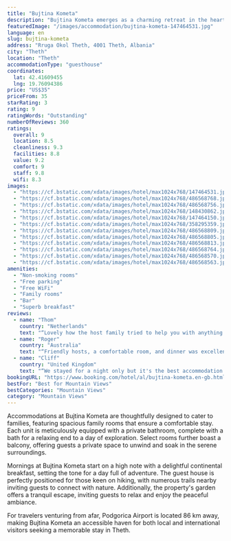 ```yaml
---
title: "Bujtina Kometa"
description: "Bujtina Kometa emerges as a charming retreat in the heart of Theth, situated just 3."
featuredImage: "/images/accommodation/bujtina-kometa-147464531.jpg"
language: en
slug: bujtina-kometa
address: "Rruga Okol Theth, 4001 Theth, Albania"
city: "Theth"
location: "Theth"
accommodationType: "guesthouse"
coordinates:
  lat: 42.41609455
  lng: 19.76094386
price: "US$35"
priceFrom: 35
starRating: 3
rating: 9
ratingWords: "Outstanding"
numberOfReviews: 360
ratings:
  overall: 9
  location: 8.5
  cleanliness: 9.3
  facilities: 8.8
  value: 9.2
  comfort: 9
  staff: 9.8
  wifi: 8.3
images:
  - "https://cf.bstatic.com/xdata/images/hotel/max1024x768/147464531.jpg?k=dc3e82b0d8c0c03b497084beb633d853964368fe1283ce90ff08a1a7d92f37c3&o=&hp=1"
  - "https://cf.bstatic.com/xdata/images/hotel/max1024x768/486568768.jpg?k=a3946e42912e8348ca11f24aa176e3676e74af851f3633373dbf3f7e3e8ae5ac&o=&hp=1"
  - "https://cf.bstatic.com/xdata/images/hotel/max1024x768/486568756.jpg?k=674096a9779b91d4072c3edaa28a77c1c6025ca2dc76b06a00af661843e396a2&o=&hp=1"
  - "https://cf.bstatic.com/xdata/images/hotel/max1024x768/148430862.jpg?k=05c19f12165de46aebd3648de51a1f8ff2efa10dbd2d5f8851904109aaff7736&o=&hp=1"
  - "https://cf.bstatic.com/xdata/images/hotel/max1024x768/147464150.jpg?k=c089715d447d0396fccbec96fb59ec7aeafa042bea204087c4c0f94fb2ddba55&o=&hp=1"
  - "https://cf.bstatic.com/xdata/images/hotel/max1024x768/358295359.jpg?k=6449ca5568393ab0c57d9b97ef7a5d74ca8e70e7dc7b95fe64d442572eb8dbbd&o=&hp=1"
  - "https://cf.bstatic.com/xdata/images/hotel/max1024x768/486568809.jpg?k=a695d7ef45781203f0944c5396c168ef8401d43dbc2f550ef2b08db6b9144b12&o=&hp=1"
  - "https://cf.bstatic.com/xdata/images/hotel/max1024x768/486568805.jpg?k=59ede1c827314ca6f0c9114b9a964e2e39e37ce3fe868a6836ae428516c11b10&o=&hp=1"
  - "https://cf.bstatic.com/xdata/images/hotel/max1024x768/486568813.jpg?k=a566ab9573fc4ba6d02efdc8c0b64f431c55e4b0184d8e64a50334ed5fc786e6&o=&hp=1"
  - "https://cf.bstatic.com/xdata/images/hotel/max1024x768/486568764.jpg?k=3869d5e8a8d9c61a8f72195eaeebb463df4f44b528145ca711b64cc487a730fb&o=&hp=1"
  - "https://cf.bstatic.com/xdata/images/hotel/max1024x768/486568570.jpg?k=6b4b89a89efe2458a937c255c9962b7771639bea936d54cf2404efb98c9bfb70&o=&hp=1"
  - "https://cf.bstatic.com/xdata/images/hotel/max1024x768/486568563.jpg?k=15cb36414df6eee9b8cddc44c2f5f20dcc866c4ce8ba929f5dab0b2d632b0244&o=&hp=1"
amenities:
  - "Non-smoking rooms"
  - "Free parking"
  - "Free WiFi"
  - "Family rooms"
  - "Bar"
  - "Superb breakfast"
reviews:
  - name: "Thom"
    country: "Netherlands"
    text: "“Lovely how the host family tried to help you with anything you needed. They went out of their way with it! Lovely hospitality! Thank you for that!”"
  - name: "Roger"
    country: "Australia"
    text: "“Friendly hosts, a comfortable room, and dinner was excellent! They are working hard to refurbish the place.”"
  - name: "Cliff"
    country: "United Kingdom"
    text: "“We stayed for a night only but it's the best accommodation we had in our 4 nights stay in North Albania. I woke up in the morning with the panoramic views of the mountains. I slept very well with their comfortable beds. Breakfast is included...”"
bookingURL: "https://www.booking.com/hotel/al/bujtina-kometa.en-gb.html?aid=8035640"
bestFor: "Best for Mountain Views"
bestCategories: "Mountain Views"
category: "Mountain Views"
---
```


Accommodations at Bujtina Kometa are thoughtfully designed to cater to families, featuring spacious family rooms that ensure a comfortable stay. Each unit is meticulously equipped with a private bathroom, complete with a bath for a relaxing end to a day of exploration. Select rooms further boast a balcony, offering guests a private space to unwind and soak in the serene surroundings.

Mornings at Bujtina Kometa start on a high note with a delightful continental breakfast, setting the tone for a day full of adventure. The guest house is perfectly positioned for those keen on hiking, with numerous trails nearby inviting guests to connect with nature. Additionally, the property's garden offers a tranquil escape, inviting guests to relax and enjoy the peaceful ambiance.

For travelers venturing from afar, Podgorica Airport is located 86 km away, making Bujtina Kometa an accessible haven for both local and international visitors seeking a memorable stay in Theth.